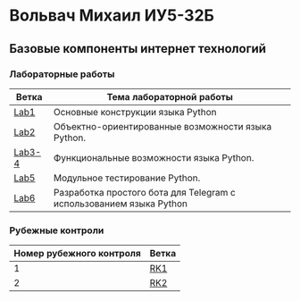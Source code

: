 # Вольвач Михаил ИУ5-32Б

## Базовые компоненты интернет технологий

### Лабораторные работы

| Ветка                                                       | Тема лабораторной работы                                            |
| ----------------------------------------------------------- | ------------------------------------------------------------------- |
| [Lab1](https://github.com/MikhailVolvach/BKIT/tree/lab-1)   | Основные конструкции языка Python                                   |
| [Lab2](https://github.com/MikhailVolvach/BKIT/tree/lab-2)   | Объектно-ориентированные возможности языка Python.                  |
| [Lab3-4](https://gjthub.com/MikhailVolvach/BKIT/tree/lab-3) | Функциональные возможности языка Python.                            |
| [Lab5](https://github.com/MikhailVolvach/BKIT/tree/lab-4)   | Модульное тестирование Python.                                      |
| [Lab6](https://github.com/MikhailVolvach/BKIT/tree/lab-5)   | Разработка простого бота для Telegram с использованием языка Python | 

### Рубежные контроли

| Номер рубежного контроля | Ветка                                                  |
| ------------------------ | ------------------------------------------------------ |
| 1                        | [RK1](https://github.com/MikhailVolvach/BKIT/tree/rk1) |
| 2                        | [RK2](https://github.com/MikhailVolvach/BKIT/tree/rk2) |
